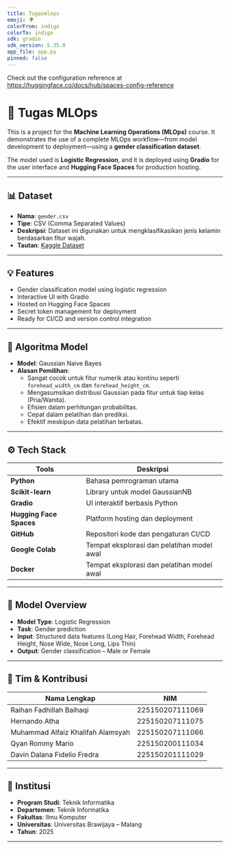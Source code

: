 ```yaml
---
title: Tugasmlops
emoji: 🌍
colorFrom: indigo
colorTo: indigo
sdk: gradio
sdk_version: 5.35.0
app_file: app.py
pinned: false
---
```


Check out the configuration reference at https://huggingface.co/docs/hub/spaces-config-reference

# 📌 Tugas MLOps

This is a project for the **Machine Learning Operations (MLOps)** course. It demonstrates the use of a complete MLOps workflow—from model development to deployment—using a **gender classification dataset**.

The model used is **Logistic Regression**, and it is deployed using **Gradio** for the user interface and **Hugging Face Spaces** for production hosting.

---

## 📊 Dataset

- **Nama**: `gender.csv`  
- **Tipe**: CSV (Comma Separated Values)  
- **Deskripsi**: Dataset ini digunakan untuk mengklasifikasikan jenis kelamin berdasarkan fitur wajah.  
- **Tautan**: [Kaggle Dataset](https://www.kaggle.com/datasets/elakiricoder/gender-classification-dataset)

---

## 💡 Features

- Gender classification model using logistic regression
- Interactive UI with Gradio
- Hosted on Hugging Face Spaces
- Secret token management for deployment
- Ready for CI/CD and version control integration

---

## 🧠 Algoritma Model

- **Model**: Gaussian Naive Bayes  
- **Alasan Pemilihan**:
  - Sangat cocok untuk fitur numerik atau kontinu seperti `forehead_width_cm` dan `forehead_height_cm`.
  - Mengasumsikan distribusi Gaussian pada fitur untuk tiap kelas (Pria/Wanita).
  - Efisien dalam perhitungan probabilitas.
  - Cepat dalam pelatihan dan prediksi.
  - Efektif meskipun data pelatihan terbatas.

---

## ⚙️ Tech Stack

| Tools              | Deskripsi                                      |
|-------------------|-----------------------------------------------|
| **Python**         | Bahasa pemrograman utama                      |
| **Scikit-learn**   | Library untuk model GaussianNB                |
| **Gradio**         | UI interaktif berbasis Python                 |
| **Hugging Face Spaces** | Platform hosting dan deployment          |
| **GitHub**         | Repositori kode dan pengaturan CI/CD          |
| **Google Colab**   | Tempat eksplorasi dan pelatihan model awal    |
| **Docker**   | Tempat eksplorasi dan pelatihan model awal    |

---

## 🧠 Model Overview

- **Model Type**: Logistic Regression
- **Task**: Gender prediction
- **Input**: Structured data features (Long Hair, Forehead Width, Forehead Height, Nose Wide, Nose Long, Lips Thin)
- **Output**: Gender classification – Male or Female

---

## 👥 Tim & Kontribusi

| Nama Lengkap                             | NIM              |
|------------------------------------------|------------------|
| Raihan Fadhillah Baihaqi                 | 225150207111069  |
| Hernando Atha                            | 225150207111075  |
| Muhammad Alfaiz Khalifah Alamsyah        | 225150207111066  |
| Qyan Rommy Mario                         | 225150200111034  |
| Davin Dalana Fidelio Fredra              | 225150201111029  |

---

## 🏫 Institusi

- **Program Studi**: Teknik Informatika  
- **Departemen**: Teknik Informatika  
- **Fakultas**: Ilmu Komputer  
- **Universitas**: Universitas Brawijaya – Malang  
- **Tahun**: 2025

---
